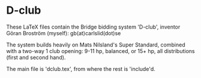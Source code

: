 # D-club

These LaTeX files contain the Bridge bidding system 'D-club', inventor
Göran Broström (myself): gb(at)carlslid(dot)se

The system builds heavily on Mats Nilsland's Super Standard, combined with
a two-way 1 club opening: 9-11 hp, balanced, or 15+ hp, all distributions
(first and second hand).

The main file is 'dclub.tex', from where the rest is 'include'd.
 
